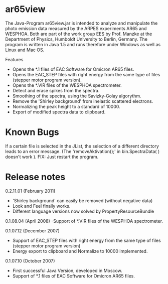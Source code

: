 # ar65view

The Java-Program ar65view.jar is intended to analyze and manipulate the photo emission data measured by the ARPES experiments AR65 and WESPHOA. Both are part of the work group EES by Prof. Manzke at the Department of Physics, Humboldt University to Berlin, Germany. The program is written in Java 1.5 and runs therefore under Windows as well as Linux and Mac OS.

Features
- Opens the *.1 files of EAC Software for Omicron AR65 files.
- Opens the EAC_STEP files with right energy from the same type of files (stepper motor program version).
- Opens the *.VIR files of the WESPHOA spectrometer.
- Detect and erase spikes from the spectra.
- Smoothing of the spectra, using the Savizky-Golay algorythm.
- Remove the 'Shirley background' from inelastic scattered electrons.
- Normalizing the peak height to a standard of 10000.
- Export of modified spectra data to clipboard.


# Known Bugs

If a certain file is selected in the JList, the selection of a different directory leads to an error message. (The 'removeAktivation();' in bin.SpectraData( ) doesn't work ). FIX: Just restart the program.

# Release notes

0.2.11.01 (February 2011)
- 'Shirley background' can easily be removed (without negative data)
- Look and Feel finally works.
- Different language versions now solved by PropertyResourceBundle

0.1.08.04 (April 2008)
 -Support of *.VIR files of the WESPHOA spectrometer.
 
0.1.07.12 (December 2007)
- Support of EAC_STEP files with right energy from the same type of files (stepper motor program version)
- Energy export to clipboard and Normalize to 10000 implemented.

0.1.07.10 (October 2007)
- First successful Java Version, developed in Moscow.
- Support of *.1 files of EAC Software for Omicron AR65 files.
